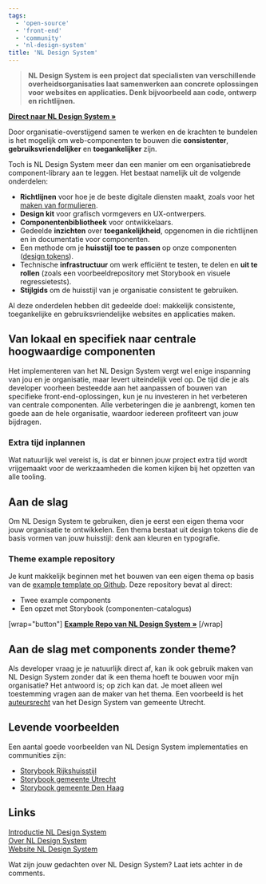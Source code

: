 ```yaml
---
tags:
  - 'open-source'
  - 'front-end'
  - 'community'
  - 'nl-design-system'
title: 'NL Design System'
---
```


> **NL Design System is een project dat specialisten van verschillende overheidsorganisaties laat samenwerken aan concrete oplossingen voor websites en applicaties. Denk bijvoorbeeld aan code, ontwerp en richtlijnen.**

**[Direct naar NL Design System »](https://nldesignsystem.nl/)**

Door organisatie-overstijgend samen te werken en de krachten te bundelen is het mogelijk om web-componenten te bouwen die  **consistenter**, **gebruiksvriendelijker** en **toegankelijker** zijn.

Toch is NL Design System meer dan een manier om een organisatiebrede component-library aan te leggen. Het bestaat namelijk uit de volgende onderdelen:

* **Richtlijnen** voor hoe je de beste digitale diensten maakt, zoals voor het [maken van formulieren](https://nldesignsystem.nl/richtlijnen/formulieren/).
* **Design kit** voor grafisch vormgevers en UX-ontwerpers.
* **Componentenbibliotheek** voor ontwikkelaars.
* Gedeelde **inzichten** over **toegankelijkheid**, opgenomen in die richtlijnen en in documentatie voor componenten.
* Een methode om je **huisstijl** **toe te passen** op onze componenten ([design tokens](https://nldesignsystem.nl/handboek/design-tokens)).
* Technische **infrastructuur** om werk efficiënt te testen, te delen en **uit te rollen** (zoals een voorbeeldrepository met Storybook en visuele regressietests).
* **Stijlgids** om de huisstijl van je organisatie consistent te gebruiken.

Al deze onderdelen hebben dit gedeelde doel: makkelijk consistente, toegankelijke en gebruiksvriendelijke websites en applicaties maken.

## Van lokaal en specifiek naar centrale hoogwaardige componenten
Het implementeren van het NL Design System vergt wel enige inspanning van jou en je organisatie, maar levert uiteindelijk veel op. De tijd die je als developer voorheen besteedde aan het aanpassen of bouwen van specifieke front-end-oplossingen, kun je nu investeren in het verbeteren van centrale componenten. Alle verbeteringen die je aanbrengt, komen ten goede aan de hele organisatie, waardoor iedereen profiteert van jouw bijdragen.

### Extra tijd inplannen
Wat natuurlijk wel vereist is, is dat er binnen jouw project extra tijd wordt vrijgemaakt voor de werkzaamheden die komen kijken bij het opzetten van alle tooling.

## Aan de slag
Om NL Design System te gebruiken, dien je eerst een eigen thema voor jouw organisatie te ontwikkelen. Een thema bestaat uit design tokens die de basis vormen van jouw huisstijl: denk aan kleuren en typografie.

### Theme example repository
Je kunt makkelijk beginnen met het bouwen van een eigen thema op basis van de [example template op Github](https://github.com/nl-design-system/example). Deze repository bevat al direct:
- Twee example components
- Een opzet met Storybook (componenten-catalogus)

[wrap="button"]
**[Example Repo van NL Design System »](https://github.com/nl-design-system/example)**
[/wrap]

## Aan de slag met components zonder theme?
Als developer vraag je je natuurlijk direct af, kan ik ook gebruik maken van NL Design System zonder dat ik een thema hoeft te bouwen voor mijn organisatie? Het antwoord is; op zich kan dat. Je moet alleen wel toestemming vragen aan de maker van het thema. Een voorbeeld is het [auteursrecht](https://nl-design-system.github.io/utrecht/storybook/?path=/docs/utrecht-toestemming-voor-gebruik--docs) van het Design System van gemeente Utrecht.

## Levende voorbeelden
Een aantal goede voorbeelden van NL Design System implementaties en communities zijn:
- [Storybook Rijkshuisstijl](https://rijkshuisstijl-community.vercel.app/?path=/docs/rhc-radio--docs)
- [Storybook gemeente Utrecht](https://nl-design-system.github.io/utrecht/storybook/?path=/docs/css_css-alert-dialog--docs)
- [Storybook gemeente Den Haag](https://nl-design-system.github.io/denhaag/?path=/docs/react-cards-case-card--docs)

## Links
[Introductie NL Design System](https://nldesignsystem.nl/handboek/introductie/)<br/>
[Over NL Design System](https://nldesignsystem.nl/project/over-nl-design-system/)<br/>
[Website NL Design  System](https://nldesignsystem.nl)

Wat zijn jouw gedachten over NL Design System? Laat iets achter in de comments.